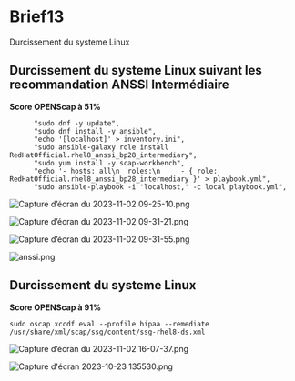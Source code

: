 # Brief13 

Durcissement du systeme Linux


## Durcissement du systeme Linux suivant les recommandation ANSSI Intermédiaire 
**Score OPENScap à 51%**

```
      "sudo dnf -y update",
      "sudo dnf install -y ansible",
      "echo '[localhost]' > inventory.ini",
      "sudo ansible-galaxy role install RedHatOfficial.rhel8_anssi_bp28_intermediary",
      "sudo yum install -y scap-workbench",
      "echo '- hosts: all\n  roles:\n     - { role: RedHatOfficial.rhel8_anssi_bp28_intermediary }' > playbook.yml",
      "sudo ansible-playbook -i 'localhost,' -c local playbook.yml",
```


![Capture d’écran du 2023-11-02 09-25-10.png](https://hackmd.io/_uploads/r1hZhNbmp.png)

![Capture d’écran du 2023-11-02 09-31-21.png](https://hackmd.io/_uploads/Skh-2EWQ6.png)

![Capture d’écran du 2023-11-02 09-31-55.png](https://hackmd.io/_uploads/H1jWn4W7T.png)

![anssi.png]([https://hackmd.io/_uploads/SJTahNbma.png](https://media.discordapp.net/attachments/990915126301450251/1169661538198634557/anssi.png?ex=65563731&is=6543c231&hm=3893c5ad2e0eeb960b0631651744ca9463457c51ddeb6be66581eec39262db20&=&width=1440&height=533))

## Durcissement du systeme Linux

**Score OPENScap à 91%**
```
sudo oscap xccdf eval --profile hipaa --remediate /usr/share/xml/scap/ssg/content/ssg-rhel8-ds.xml
```
![Capture d’écran du 2023-11-02 16-07-37.png](https://hackmd.io/_uploads/rkEaiVZ7T.png)

![Capture d'écran 2023-10-23 135530.png](https://hackmd.io/_uploads/rJGcn4bmT.png)
